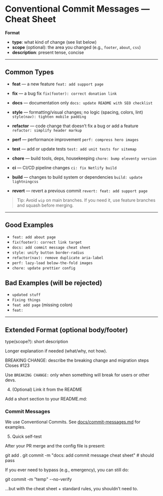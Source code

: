 # Conventional Commit Messages — Cheat Sheet

**Format**

- **type**: what kind of change (see list below)
- **scope** (optional): the area you changed (e.g., `footer`, `about`, `css`)
- **description**: present tense, concise

---

## Common Types

- **feat** — a new feature
  `feat: add support page`

- **fix** — a bug fix
  `fix(footer): correct donation link`

- **docs** — documentation only
  `docs: update README with SEO checklist`

- **style** — formatting/visual changes; no logic (spacing, colors, lint)
  `style(nav): tighten mobile padding`

- **refactor** — code change that doesn’t fix a bug or add a feature
  `refactor: simplify header markup`

- **perf** — performance improvement
  `perf: compress hero images`

- **test** — add or update tests
  `test: add unit tests for sitemap`

- **chore** — build tools, deps, housekeeping
  `chore: bump eleventy version`

- **ci** — CI/CD pipeline changes
  `ci: fix Netlify build`

- **build** — changes to build system or dependencies
  `build: update lightningcss`

- **revert** — revert a previous commit
  `revert: feat: add support page`

> Tip: Avoid `wip` on main branches. If you need it, use feature branches and squash before merging.

---

## Good Examples

- `feat: add about page`
- `fix(footer): correct link target`
- `docs: add commit message cheat sheet`
- `style: unify button border-radius`
- `refactor(nav): remove duplicate aria-label`
- `perf: lazy-load below-the-fold images`
- `chore: update prettier config`

## Bad Examples (will be rejected)

- `updated stuff`
- `Fixing things`
- `feat add page` (missing colon)
- `feat:`

---

## Extended Format (optional body/footer)

type(scope?): short description

Longer explanation if needed (what/why, not how).

BREAKING CHANGE: describe the breaking change and migration steps
Closes #123


Use `BREAKING CHANGE:` only when something will break for users or other devs.

4) (Optional) Link it from the README

Add a short section to your README.md:

### Commit Messages
We use Conventional Commits. See [docs/commit-messages.md](./docs/commit-messages.md) for examples.

5) Quick self-test

After your PR merge and the config file is present:

git add .
git commit -m "docs: add commit message cheat sheet"   # should pass


If you ever need to bypass (e.g., emergency), you can still do:

git commit -m "temp" --no-verify


…but with the cheat sheet + standard rules, you shouldn’t need to.